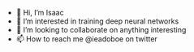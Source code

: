 - 👋 Hi, I’m Isaac
- 👀 I’m interested in training deep neural networks
- 💞️ I’m looking to collaborate on anything interesting
- 📫 How to reach me @ieadoboe on twitter

<!---
ieadoboe/ieadoboe is a ✨ special ✨ repository because its `README.md` (this file) appears on your GitHub profile.
You can click the Preview link to take a look at your changes.
--->
